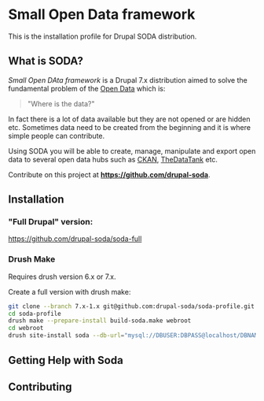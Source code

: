 # Small Open Data framework
This is the installation profile for Drupal SODA distribution.

## What is SODA?
*Small Open DAta framework* is a Drupal 7.x distribution aimed to solve the fundamental problem of the [Open Data](http://opendefinition.org/od/) which is:

> "Where is the data?"

In fact there is a lot of data available but they are not opened or are hidden etc. Sometimes data need to be created from the beginning and it is where simple people can contribute.

Using SODA you will be able to create, manage, manipulate and export open data to several open data hubs such as [CKAN](http://ckan.org), [TheDataTank](http://thedatatank.com) etc.

Contribute on this project at <b>https://github.com/drupal-soda</b>.

## Installation

### "Full Drupal" version:

https://github.com/drupal-soda/soda-full

### Drush Make

Requires drush version 6.x or 7.x.

Create a full version with drush make:

``` bash
git clone --branch 7.x-1.x git@github.com:drupal-soda/soda-profile.git
cd soda-profile
drush make --prepare-install build-soda.make webroot
cd webroot
drush site-install soda --db-url="mysql://DBUSER:DBPASS@localhost/DBNAME"
```

## Getting Help with Soda

## Contributing
